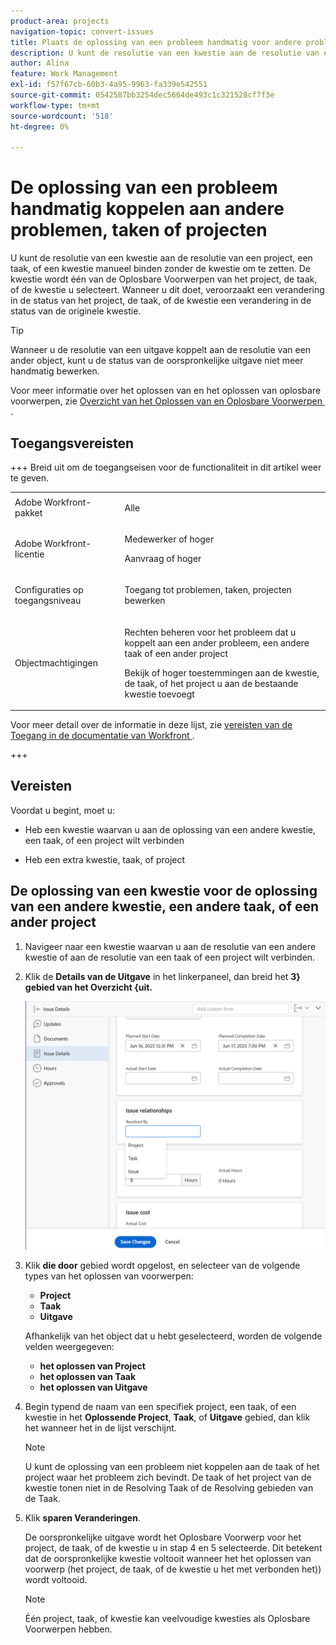 ```yaml
---
product-area: projects
navigation-topic: convert-issues
title: Plaats de oplossing van een probleem handmatig voor andere problemen, taken of projecten
description: U kunt de resolutie van een kwestie aan de resolutie van een project, een taak, of een kwestie manueel binden zonder de kwestie om te zetten. De kwestie wordt één van de Oplosbare Voorwerpen van het project, de taak, of de kwestie u selecteert. Wanneer u dit doet, veroorzaakt een verandering in de status van het project, de taak, of de kwestie een verandering in de status van de originele kwestie.
author: Alina
feature: Work Management
exl-id: f57f67cb-60b3-4a95-9963-fa339e542551
source-git-commit: 0542587bb3254dec5664de493c1c321528cf7f3e
workflow-type: tm+mt
source-wordcount: '518'
ht-degree: 0%

---
```


# De oplossing van een probleem handmatig koppelen aan andere problemen, taken of projecten

<!--Audited: 08/2025-->

U kunt de resolutie van een kwestie aan de resolutie van een project, een taak, of een kwestie manueel binden zonder de kwestie om te zetten. De kwestie wordt één van de Oplosbare Voorwerpen van het project, de taak, of de kwestie u selecteert. Wanneer u dit doet, veroorzaakt een verandering in de status van het project, de taak, of de kwestie een verandering in de status van de originele kwestie.

>[!TIP]
>
>Wanneer u de resolutie van een uitgave koppelt aan de resolutie van een ander object, kunt u de status van de oorspronkelijke uitgave niet meer handmatig bewerken.

Voor meer informatie over het oplossen van en het oplossen van oplosbare voorwerpen, zie [&#x200B; Overzicht van het Oplossen van en Oplosbare Voorwerpen &#x200B;](../../../manage-work/issues/convert-issues/resolving-and-resolvable-objects.md).

## Toegangsvereisten

+++ Breid uit om de toegangseisen voor de functionaliteit in dit artikel weer te geven.

<table style="table-layout:auto"> 
 <col> 
 <col> 
 <tbody> 
  <tr> 
   <td role="rowheader">Adobe Workfront-pakket</td> 
   <td> <p>Alle</p> </td> 
  </tr> 
  <tr> 
   <td role="rowheader">Adobe Workfront-licentie</td> 
   <td><p>Medewerker of hoger</p> 
   <p>Aanvraag of hoger</p> </td> 
  </tr> 
  <tr> 
   <td role="rowheader">Configuraties op toegangsniveau</td> 
   <td> <p>Toegang tot problemen, taken, projecten bewerken</p> </td> 
  </tr> 
  <tr> 
   <td role="rowheader">Objectmachtigingen</td> 
   <td> <p>Rechten beheren voor het probleem dat u koppelt aan een ander probleem, een andere taak of een ander project</p> <p>Bekijk of hoger toestemmingen aan de kwestie, de taak, of het project u aan de bestaande kwestie toevoegt</p>  </td> 
  </tr> 
 </tbody> 
</table>

Voor meer detail over de informatie in deze lijst, zie [&#x200B; vereisten van de Toegang in de documentatie van Workfront &#x200B;](/help/quicksilver/administration-and-setup/add-users/access-levels-and-object-permissions/access-level-requirements-in-documentation.md).

+++

<!--Old:

<table style="table-layout:auto"> 
 <col> 
 <col> 
 <tbody> 
  <tr> 
   <td role="rowheader">Adobe Workfront plan*</td> 
   <td> <p>Any </p> </td> 
  </tr> 
  <tr> 
   <td role="rowheader">Adobe Workfront license*</td> 
   <td> <p>Request or higher</p> </td> 
  </tr> 
  <tr> 
   <td role="rowheader">Access level configurations*</td> 
   <td> <p>Edit access to Issues,&nbsp;Tasks, Projects</p> <p>Note: If you still don't have access, ask your Workfront administrator if they set additional restrictions in your access level. For information on how a Workfront administrator can modify your access level, see <a href="../../../administration-and-setup/add-users/configure-and-grant-access/create-modify-access-levels.md" class="MCXref xref">Create or modify custom access levels</a>.</p> </td> 
  </tr> 
  <tr> 
   <td role="rowheader">Object permissions</td> 
   <td> <p>Manage permissions to the issue you link to another issue, task, or project</p> <p>View or higher permissions to the issue, task, or project you add to the existing issue</p> <p>For information on requesting additional access, see <a href="../../../workfront-basics/grant-and-request-access-to-objects/request-access.md" class="MCXref xref">Request access to objects </a>.</p> </td> 
  </tr> 
 </tbody> 
</table>-->

## Vereisten

Voordat u begint, moet u:

* Heb een kwestie waarvan u aan de oplossing van een andere kwestie, een taak, of een project wilt verbinden

* Heb een extra kwestie, taak, of project

## De oplossing van een kwestie voor de oplossing van een andere kwestie, een andere taak, of een ander project

1. Navigeer naar een kwestie waarvan u aan de resolutie van een andere kwestie of aan de resolutie van een taak of een project wilt verbinden.
1. Klik de **Details van de Uitgave** in het linkerpaneel, dan breid het **3&rbrace; gebied van het Overzicht &lbrace;uit.**

   ![&#x200B; pictogram van de Details van de Uitgave &#x200B;](assets/qs-issue-details-icon-expanded-with-overview-section-350x462.png)

1. Klik **die door** gebied wordt opgelost, en selecteer van de volgende types van het oplossen van voorwerpen:

   * **Project**
   * **Taak**
   * **Uitgave**

   Afhankelijk van het object dat u hebt geselecteerd, worden de volgende velden weergegeven:

   * **het oplossen van Project**
   * **het oplossen van Taak**
   * **het oplossen van Uitgave**

1. Begin typend de naam van een specifiek project, een taak, of een kwestie in het **Oplossende Project**, **Taak**, of **Uitgave** gebied, dan klik het wanneer het in de lijst verschijnt.

   >[!NOTE]
   >
   >U kunt de oplossing van een probleem niet koppelen aan de taak of het project waar het probleem zich bevindt. De taak of het project van de kwestie tonen niet in de Resolving Taak of de Resolving gebieden van de Taak.


1. Klik **sparen Veranderingen**.

   De oorspronkelijke uitgave wordt het Oplosbare Voorwerp voor het project, de taak, of de kwestie u in stap 4 en 5 selecteerde. Dit betekent dat de oorspronkelijke kwestie voltooit wanneer het het oplossen van voorwerp (het project, de taak, of de kwestie u het met verbonden het)) wordt voltooid.

   >[!NOTE]
   >
   >Één project, taak, of kwestie kan veelvoudige kwesties als Oplosbare Voorwerpen hebben.
